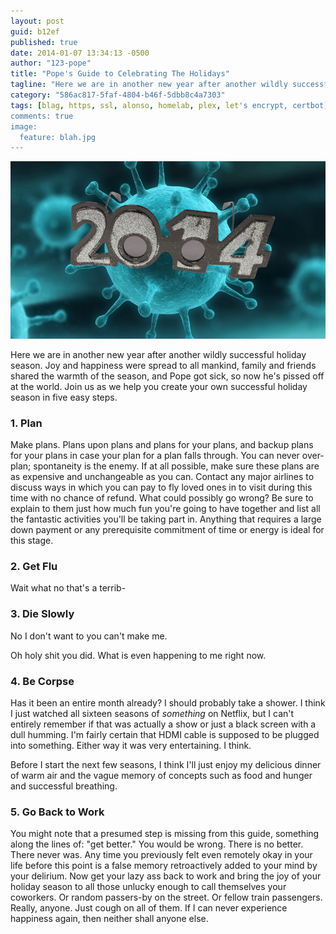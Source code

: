 ```yaml
---
layout: post
guid: b12ef
published: true
date: 2014-01-07 13:34:13 -0500
author: "123-pope"
title: "Pope's Guide to Celebrating The Holidays"
tagline: "Here we are in another new year after another wildly successful holiday season. Joy and happiness were spread to all mankind, family and friends shared the warmth of the season, and Pope got sick, so now he\'s pissed off at the world. Join us as we help you create your own successful holiday season in five easy steps."
category: "586ac817-5faf-4804-b46f-5dbb8c4a7303"
tags: [blag, https, ssl, alonso, homelab, plex, let's encrypt, certbot]
comments: true
image:
  feature: blah.jpg
---
```


![](/assets/img/lol/fluvirus.png)

Here we are in another new year after another wildly successful holiday season. Joy and happiness were spread to all mankind, family and friends shared the warmth of the season, and Pope got sick, so now he's pissed off at the world. Join us as we help you create your own successful holiday season in five easy steps.

### 1\. Plan

Make plans. Plans upon plans and plans for your plans, and backup plans for your plans in case your plan for a plan falls through. You can never over-plan; spontaneity is the enemy. If at all possible, make sure these plans are as expensive and unchangeable as you can. Contact any major airlines to discuss ways in which you can pay to fly loved ones in to visit during this time with no chance of refund. What could possibly go wrong? Be sure to explain to them just how much fun you're going to have together and list all the fantastic activities you'll be taking part in. Anything that requires a large down payment or any prerequisite commitment of time or energy is ideal for this stage.

### 2\. Get Flu

Wait what no that's a terrib-

### 3\. Die Slowly

No I don't want to you can't make me.

Oh holy shit you did. What is even happening to me right now.

### 4\. Be Corpse

Has it been an entire month already? I should probably take a shower. I think I just watched all sixteen seasons of _something_ on Netflix, but I can't entirely remember if that was actually a show or just a black screen with a dull humming. I'm fairly certain that HDMI cable is supposed to be plugged into something. Either way it was very entertaining. I think.

Before I start the next few seasons, I think I'll just enjoy my delicious dinner of warm air and the vague memory of concepts such as food and hunger and successful breathing.

### 5\. Go Back to Work

You might note that a presumed step is missing from this guide, something along the lines of: "get better." You would be wrong. There is no better. There never was. Any time you previously felt even remotely okay in your life before this point is a false memory retroactively added to your mind by your delirium. Now get your lazy ass back to work and bring the joy of your holiday season to all those unlucky enough to call themselves your coworkers. Or random passers-by on the street. Or fellow train passengers. Really, anyone. Just cough on all of them. If I can never experience happiness again, then neither shall anyone else.